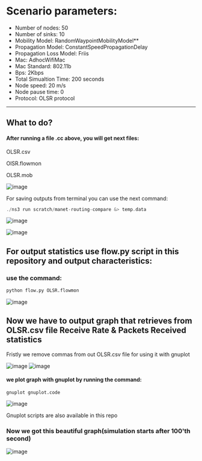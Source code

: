 
# Scenario parameters:

<ul>
  <li>Number of nodes: 50</li>
<li>Number of sinks: 10</li>
<li>Mobility Model: RandomWaypointMobilityModel** </li>
<li>Propagation Model: ConstantSpeedPropagationDelay</li>
<li>Propagation Loss Model: Friis</li>
<li>Mac: AdhocWifiMac</li>
<li>Mac Standard: 802.11b</li>
<li>Bps: 2Kbps</li>
<li>Total Simualtion Time: 200 seconds</li>
<li>Node speed: 20 m/s</li>
<li>Node pause time: 0</li>
<li>Protocol: OLSR protocol</li>
</ul>

<hr/>


## What to do?
#### After running a file .cc above, you will get next files: 

OLSR.csv

OlSR.flowmon

OLSR.mob

![image](https://user-images.githubusercontent.com/122405130/230540258-1d032177-a344-4d22-9e6f-f405d91fc67f.png)


For saving outputs from terminal you can use the next command:
```cpp
./ns3 run scratch/manet-routing-compare &> temp.data
```

![image](https://user-images.githubusercontent.com/122405130/224842757-d8f93835-8ecc-4a03-8d43-3af358d23b9c.png)

![image](https://user-images.githubusercontent.com/122405130/224843120-88d5ddb6-ef6a-46df-8742-d003ebfdc989.png)


## For output statistics use flow.py script in this repository and output characteristics:

### use the command: 
```python
python flow.py OLSR.flowmon
 ```
![image](https://user-images.githubusercontent.com/122405130/230541112-5d39df08-e7a4-41c8-9212-60ebe9a6aa23.png)



## Now we have to output graph that retrieves from OLSR.csv file Receive Rate & Packets Received statistics

Fristly we remove commas from out OLSR.csv file for using it with gnuplot

![image](https://user-images.githubusercontent.com/122405130/224854479-bbd8cde3-f7e0-4b00-98b2-770e6ce9ecc6.png)
![image](https://user-images.githubusercontent.com/122405130/224855248-c6c75f16-8d5d-4383-94c9-8590de1e0009.png)
#### we plot graph with gnuplot by running the command:
```gnu
gnuplot gnuplot.code
```
![image](https://user-images.githubusercontent.com/122405130/224854580-827fe19f-8c8d-4ee6-9e19-e6625dec2b2e.png)

Gnuplot scripts are also available in this repo

### Now we got this beautiful graph(simulation starts after 100'th second)
![image](https://user-images.githubusercontent.com/122405130/224858052-3afde8fc-27e5-4e62-b0fc-f7f4ec6c2905.png)
<!--
[Duck Duck Go](https://duckduckgo.com "The best search engine for privacy")

<https://www.markdownguide.org>
<fake@example.com>


I love supporting the **[EFF](https://eff.org)**.
This is the *[Markdown Guide](https://www.markdownguide.org)*.
See the section on [`code`](#code).



-->

